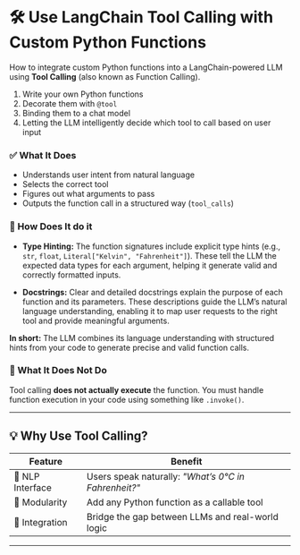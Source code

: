 # 🛠️ Use LangChain Tool Calling with Custom Python Functions

How to integrate custom Python functions into a LangChain-powered LLM using **Tool Calling** (also known as Function Calling).

1. Write your own Python functions
2. Decorate them with `@tool`
3. Binding them to a chat model
4. Letting the LLM intelligently decide which tool to call based on user input


### ✅ What It Does

- Understands user intent from natural language
- Selects the correct tool
- Figures out what arguments to pass
- Outputs the function call in a structured way (`tool_calls`)

### 🧩 How Does It do it

- **Type Hinting:**
  The function signatures include explicit type hints (e.g., `str`, `float`, `Literal["Kelvin", "Fahrenheit"]`).
  These tell the LLM the expected data types for each argument, helping it generate valid and correctly formatted inputs.

- **Docstrings:**
  Clear and detailed docstrings explain the purpose of each function and its parameters.
  These descriptions guide the LLM’s natural language understanding, enabling it to map user requests to the right tool and provide meaningful arguments.

**In short:**
The LLM combines its language understanding with structured hints from your code to generate precise and valid function calls.


### 🚫 What It Does Not Do

Tool calling **does not actually execute** the function.
You must handle function execution in your code using something like `.invoke()`.

---

## 💡 Why Use Tool Calling?

| Feature       | Benefit |
|---------------|---------|
| 🧠 NLP Interface | Users speak naturally: _"What’s 0°C in Fahrenheit?"_ |
| 🧩 Modularity   | Add any Python function as a callable tool |
| 🔗 Integration  | Bridge the gap between LLMs and real-world logic |

---
